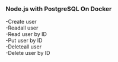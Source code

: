 ### Node.js with PostgreSQL On Docker <br/>
-Create user <br/>
-Readall user <br/>
-Read user by ID <br/>
-Put user by ID <br/>
-Deleteall user <br/>
-Delete user by ID
